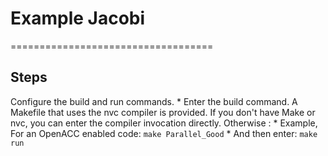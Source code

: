 # Example Jacobi
===================================

## Steps

Configure the build and run commands.
    * Enter the build command. A Makefile that uses the nvc compiler is provided. If you don't have Make or nvc, you can enter the compiler invocation directly. Otherwise :
        * Example, For an OpenACC enabled code: `make Parallel_Good`
    * And then enter: `make run`


